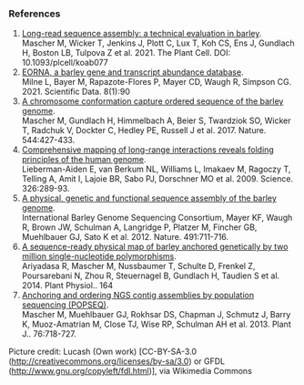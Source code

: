 ### References

1.  [Long-read sequence assembly: a technical evaluation in barley](
    https://europepmc.org/article/MED/33710295). \
    Mascher M, Wicker T, Jenkins J, Plott C, Lux T, Koh CS, Ens J,
    Gundlach H, Boston LB, Tulpova Z et al. 2021. The Plant Cell.
    DOI: 10.1093/plcell/koab077 
2.  [EORNA, a barley gene and transcript abundance database](
    https://europepmc.org/article/MED/33767193).\
    Milne L, Bayer M, Rapazote-Flores P, Mayer CD, Waugh R, Simpson CG.
    2021. Scientific Data. 8(1):90
3.  [A chromosome conformation capture ordered sequence of the barley
    genome](http://europepmc.org/abstract/MED/28447635).\
    Mascher M, Gundlach H, Himmelbach A, Beier S, Twardziok SO, Wicker
    T, Radchuk V, Dockter C, Hedley PE, Russell J et al. 2017. Nature.
    544:427-433.
4.  [Comprehensive mapping of long-range interactions reveals folding
    principles of the human
    genome](http://europepmc.org/abstract/MED/19815776).\
    Lieberman-Aiden E, van Berkum NL, Williams L, Imakaev M, Ragoczy T,
    Telling A, Amit I, Lajoie BR, Sabo PJ, Dorschner MO et al. 2009.
    Science. 326:289-93.
5.  [A physical, genetic and functional sequence assembly of the barley
    genome](http://europepmc.org/abstract/MED/23075845).\
    International Barley Genome Sequencing Consortium, Mayer KF, Waugh
    R, Brown JW, Schulman A, Langridge P, Platzer M, Fincher GB,
    Muehlbauer GJ, Sato K et al. 2012. Nature. 491:711-716.
6.  [A sequence-ready physical map of barley anchored genetically by two
    million single-nucleotide
    polymorphisms](http://europepmc.org/abstract/MED/24243933).\
    Ariyadasa R, Mascher M, Nussbaumer T, Schulte D, Frenkel Z,
    Poursarebani N, Zhou R, Steuernagel B, Gundlach H, Taudien S et
    al. 2014. Plant Physiol.. 164
7.  [Anchoring and ordering NGS contig assemblies by population
    sequencing (POPSEQ)](http://europepmc.org/abstract/MED/23998490).\
    Mascher M, Muehlbauer GJ, Rokhsar DS, Chapman J, Schmutz J, Barry K,
    Muoz-Amatrian M, Close TJ, Wise RP, Schulman AH et al. 2013. Plant
    J.. 76:718-727.

Picture credit: Lucash (Own work) \[CC-BY-SA-3.0
(<http://creativecommons.org/licenses/by-sa/3.0>) or GFDL
(<http://www.gnu.org/copyleft/fdl.html>)\], via Wikimedia Commons
